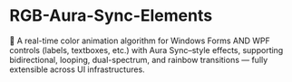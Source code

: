 # RGB-Aura-Sync-Elements
🌈 A real-time color animation algorithm for Windows Forms AND WPF controls (labels, textboxes, etc.) with Aura Sync–style effects, supporting bidirectional, looping, dual-spectrum, and rainbow transitions — fully extensible across UI infrastructures.
